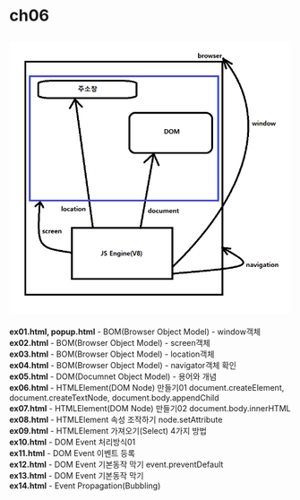 # ch06
![브라우저](JS.png)  
-
**ex01.html, popup.html** - BOM(Browser Object Model) - window객체  
**ex02.html** - BOM(Browser Object Model) - screen객체  
**ex03.html** - BOM(Browser Object Model) - location객체  
**ex04.html** - BOM(Browser Object Model) - navigator객체 확인  
**ex05.html** - DOM(Documnet Object Model) - 용어와 개념  
**ex06.html** - HTMLElement(DOM Node) 만들기01 document.createElement, document.createTextNode, document.body.appendChild  
**ex07.html** - HTMLElement(DOM Node) 만들기02 document.body.innerHTML  
**ex08.html** - HTMLElement 속성 조작하기 node.setAttribute  
**ex09.html** - HTMLElement 가져오기(Select) 4가지 방법  
**ex10.html** - DOM Event 처리방식01  
**ex11.html** - DOM Event 이벤트 등록  
**ex12.html** - DOM Event 기본동작 막기 event.preventDefault  
**ex13.html** - DOM Event 기본동작 막기  
**ex14.html** - Event Propagation(Bubbling)  